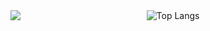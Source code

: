 <div style="display: flex; justify-content: space-between; width: 100%;">
  <img src="https://github-readme-stats.vercel.app/api?username=NeetheCheeBao&show_icons=true&theme=radical&hide_rank=true">
  <img src="https://github-readme-stats.vercel.app/api/top-langs/?username=NeetheCheeBao&layout=compact&theme=dark" alt="Top Langs">
<div/>
